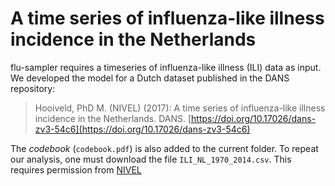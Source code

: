 # A time series of influenza-like illness incidence in the Netherlands

flu-sampler requires a timeseries of influenza-like illness (ILI) data as input.
We developed the model for a Dutch dataset published in the DANS repository:

>  Hooiveld, PhD M. (NIVEL) (2017): A time series of influenza-like illness incidence in the Netherlands. DANS. [https://doi.org/10.17026/dans-zv3-54c6](https://doi.org/10.17026/dans-zv3-54c6)

The *codebook* (`codebook.pdf`) is also added to the current folder. To repeat our analysis, one must download the file `ILI_NL_1970_2014.csv`. This requires permission from [NIVEL](https://www.nivel.nl/en)
